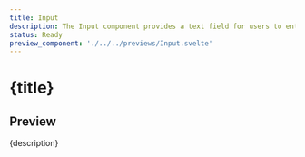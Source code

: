 ```yaml
---
title: Input
description: The Input component provides a text field for users to enter and edit data, supporting various types of content with customizable styling and validation options.
status: Ready
preview_component: './../../previews/Input.svelte'
---
```



# {title}

## Preview

{description}
